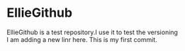 # EllieGithub
EllieGithub is a test repository.I use it to test the versioning
<br/>
I am adding a new linr here. This is my first commit.
